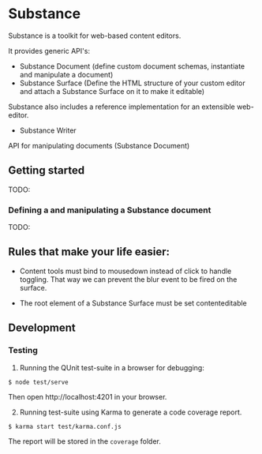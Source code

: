 # Substance

Substance is a toolkit for web-based content editors.

It provides generic API's:

- Substance Document (define custom document schemas, instantiate and manipulate a document)
- Substance Surface (Define the HTML structure of your custom editor and attach a Substance Surface on it to make it editable)

Substance also includes a reference implementation for an extensible web-editor.

- Substance Writer

API for manipulating documents (Substance Document)

## Getting started

TODO:

### Defining a and manipulating a Substance document

TODO:

## Rules that make your life easier:

- Content tools must bind to mousedown instead of click to handle toggling.
  That way we can prevent the blur event to be fired on the surface.

- The root element of a Substance Surface must be set contenteditable


## Development

### Testing

1. Running the QUnit test-suite in a browser for debugging:

```
$ node test/serve
```

Then open http://localhost:4201 in your browser.

2. Running test-suite using Karma to generate a code coverage report.

```
$ karma start test/karma.conf.js
```

The report will be stored in the `coverage` folder.
